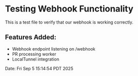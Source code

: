 # Testing Webhook Functionality

This is a test file to verify that our webhook is working correctly.

## Features Added:
- Webhook endpoint listening on /webhook
- PR processing worker
- LocalTunnel integration

Date: Fri Sep  5 15:14:54 PDT 2025
